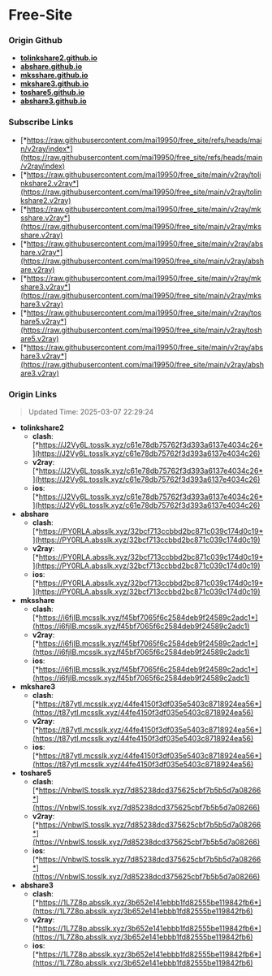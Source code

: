 # Free-Site

### Origin Github

- [**tolinkshare2.github.io**](https://github.com/tolinkshare2/tolinkshare2.github.io)
- [**abshare.github.io**](https://github.com/abshare/abshare.github.io)
- [**mksshare.github.io**](https://github.com/mksshare/mksshare.github.io)
- [**mkshare3.github.io**](https://github.com/mkshare3/mkshare3.github.io)
- [**toshare5.github.io**](https://github.com/toshare5/toshare5.github.io)
- [**abshare3.github.io**](https://github.com/abshare3/abshare3.github.io)

### Subscribe Links

- [*https://raw.githubusercontent.com/mai19950/free_site/refs/heads/main/v2ray/index*](https://raw.githubusercontent.com/mai19950/free_site/refs/heads/main/v2ray/index)
- [*https://raw.githubusercontent.com/mai19950/free_site/main/v2ray/tolinkshare2.v2ray*](https://raw.githubusercontent.com/mai19950/free_site/main/v2ray/tolinkshare2.v2ray)
- [*https://raw.githubusercontent.com/mai19950/free_site/main/v2ray/mksshare.v2ray*](https://raw.githubusercontent.com/mai19950/free_site/main/v2ray/mksshare.v2ray)
- [*https://raw.githubusercontent.com/mai19950/free_site/main/v2ray/abshare.v2ray*](https://raw.githubusercontent.com/mai19950/free_site/main/v2ray/abshare.v2ray)
- [*https://raw.githubusercontent.com/mai19950/free_site/main/v2ray/mkshare3.v2ray*](https://raw.githubusercontent.com/mai19950/free_site/main/v2ray/mkshare3.v2ray)
- [*https://raw.githubusercontent.com/mai19950/free_site/main/v2ray/toshare5.v2ray*](https://raw.githubusercontent.com/mai19950/free_site/main/v2ray/toshare5.v2ray)
- [*https://raw.githubusercontent.com/mai19950/free_site/main/v2ray/abshare3.v2ray*](https://raw.githubusercontent.com/mai19950/free_site/main/v2ray/abshare3.v2ray)

### Origin Links

> Updated Time: 2025-03-07 22:29:24

- **tolinkshare2**
  - **clash**: [*https://J2Vy6L.tosslk.xyz/c61e78db75762f3d393a6137e4034c26*](https://J2Vy6L.tosslk.xyz/c61e78db75762f3d393a6137e4034c26)
  - **v2ray**: [*https://J2Vy6L.tosslk.xyz/c61e78db75762f3d393a6137e4034c26*](https://J2Vy6L.tosslk.xyz/c61e78db75762f3d393a6137e4034c26)
  - **ios**: [*https://J2Vy6L.tosslk.xyz/c61e78db75762f3d393a6137e4034c26*](https://J2Vy6L.tosslk.xyz/c61e78db75762f3d393a6137e4034c26)
- **abshare**
  - **clash**: [*https://PY0RLA.absslk.xyz/32bcf713ccbbd2bc871c039c174d0c19*](https://PY0RLA.absslk.xyz/32bcf713ccbbd2bc871c039c174d0c19)
  - **v2ray**: [*https://PY0RLA.absslk.xyz/32bcf713ccbbd2bc871c039c174d0c19*](https://PY0RLA.absslk.xyz/32bcf713ccbbd2bc871c039c174d0c19)
  - **ios**: [*https://PY0RLA.absslk.xyz/32bcf713ccbbd2bc871c039c174d0c19*](https://PY0RLA.absslk.xyz/32bcf713ccbbd2bc871c039c174d0c19)
- **mksshare**
  - **clash**: [*https://i6fjIB.mcsslk.xyz/f45bf7065f6c2584deb9f24589c2adc1*](https://i6fjIB.mcsslk.xyz/f45bf7065f6c2584deb9f24589c2adc1)
  - **v2ray**: [*https://i6fjIB.mcsslk.xyz/f45bf7065f6c2584deb9f24589c2adc1*](https://i6fjIB.mcsslk.xyz/f45bf7065f6c2584deb9f24589c2adc1)
  - **ios**: [*https://i6fjIB.mcsslk.xyz/f45bf7065f6c2584deb9f24589c2adc1*](https://i6fjIB.mcsslk.xyz/f45bf7065f6c2584deb9f24589c2adc1)
- **mkshare3**
  - **clash**: [*https://t87ytI.mcsslk.xyz/44fe4150f3df035e5403c8718924ea56*](https://t87ytI.mcsslk.xyz/44fe4150f3df035e5403c8718924ea56)
  - **v2ray**: [*https://t87ytI.mcsslk.xyz/44fe4150f3df035e5403c8718924ea56*](https://t87ytI.mcsslk.xyz/44fe4150f3df035e5403c8718924ea56)
  - **ios**: [*https://t87ytI.mcsslk.xyz/44fe4150f3df035e5403c8718924ea56*](https://t87ytI.mcsslk.xyz/44fe4150f3df035e5403c8718924ea56)
- **toshare5**
  - **clash**: [*https://VnbwIS.tosslk.xyz/7d85238dcd375625cbf7b5b5d7a08266*](https://VnbwIS.tosslk.xyz/7d85238dcd375625cbf7b5b5d7a08266)
  - **v2ray**: [*https://VnbwIS.tosslk.xyz/7d85238dcd375625cbf7b5b5d7a08266*](https://VnbwIS.tosslk.xyz/7d85238dcd375625cbf7b5b5d7a08266)
  - **ios**: [*https://VnbwIS.tosslk.xyz/7d85238dcd375625cbf7b5b5d7a08266*](https://VnbwIS.tosslk.xyz/7d85238dcd375625cbf7b5b5d7a08266)
- **abshare3**
  - **clash**: [*https://1L7Z8p.absslk.xyz/3b652e141ebbb1fd82555be119842fb6*](https://1L7Z8p.absslk.xyz/3b652e141ebbb1fd82555be119842fb6)
  - **v2ray**: [*https://1L7Z8p.absslk.xyz/3b652e141ebbb1fd82555be119842fb6*](https://1L7Z8p.absslk.xyz/3b652e141ebbb1fd82555be119842fb6)
  - **ios**: [*https://1L7Z8p.absslk.xyz/3b652e141ebbb1fd82555be119842fb6*](https://1L7Z8p.absslk.xyz/3b652e141ebbb1fd82555be119842fb6)
